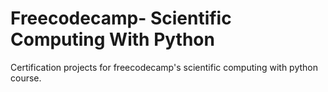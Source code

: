 # Freecodecamp- Scientific Computing With Python
Certification projects for freecodecamp's scientific computing with python course.
